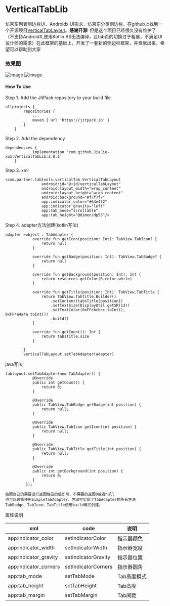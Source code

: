 # VerticalTabLib
仿京东列表侧边栏UI，Androidx
UI需求，仿京东分类侧边栏，在github上找到一个开源项目[VerticalTabLayout](https://github.com/qstumn/VerticalTabLayout)。**感谢开源**! 但是这个项目已经很久没有维护了（不支持AndroidX,使用Kotlin AS无法编译，且tab页的切换过于粗暴，不满足UI设计师的需求）在此框架的基础上，开发了一套新的侧边栏框架，并贡献出来，希望可以帮助到大家

### 效果图
![image](https://github.com/JiaJie-xu1/VerticalTabLib/blob/master/demo1.gif)
![image](https://github.com/JiaJie-xu1/VerticalTabLib/blob/master/demo2.gif)


#### How To Use

Step 1. Add the JitPack repository to your build file


```
allprojects {
		repositories {
			...
			maven { url 'https://jitpack.io' }
		}
	}

```

Step 2. Add the dependency


```
dependencies {
	        implementation 'com.github.JiaJie-xu1:VerticalTabLib:2.0.1'
	}
```

Step 3. xml

```
<com.partner.tabtools.verticalTab.VerticalTabLayout
                android:id="@+id/verticalTabLayout"
                android:layout_width="wrap_content"
                android:layout_height="wrap_content"
                android:background="#f7f7f7"
                app:indicator_color="#64e4f2"
                app:indicator_gravity="left"
                app:tab_mode="scrollable"
                app:tab_height="@dimen/dp55"/>
```
Step 4. adapter方法创建(kotlin写法)

```
adapter =object : TabAdapter {
            override fun getIcon(position: Int): TabView.TabIcon? {
                return null
            }

            override fun getBadge(position: Int): TabView.TabBadge? {
                return null
            }

            override fun getBackground(position: Int): Int {
                return resources.getColor(R.color.white)
            }

            override fun getTitle(position: Int): TabView.TabTitle {
                return TabView.TabTitle.Builder()
                    .setContent(tabsTitle[position])
                    .setTextSize(DisplayUtil.getSR(13))
                    .setTextColor(0xFFcbcbcc.toInt(), 0xFF4a4a4a.toInt())
                    .build()
            }

            override fun getCount(): Int {
                return tabsTitle.size
            }

        }
        verticalTabLayout.setTabAdapter(adapter)
```
java写法

```
tablayout.setTabAdapter(new TabAdapter() {
            @Override
            public int getCount() {
                return 0;
            }

            @Override
            public TabView.TabBadge getBadge(int position) {
                return null;
            }

            @Override
            public TabView.TabIcon getIcon(int position) {
                return null;
            }

            @Override
            public TabView.TabTitle getTitle(int position) {
                return null;
            }

            @Override
            public int getBackground(int position) {
                return 0;
            }
	     });
```

```
按照自己的需要进行返回相应的值即可，不需要的返回0或者null
也可以选择使用SimpleTabAdapter，内部空实现了TabAdapter的所有方法
TabBadge、TabIcon、TabTitle使用build模式创建。
```

属性说明

xml | code | 说明
---|---|---
app:indicator_color | setIndicatorColor | 指示器颜色
app:indicator_width | setIndicatorWidth | 指示器宽度
app:indicator_gravity | setIndicatorGravity | 指示器位置
app:indicator_corners | setIndicatorCorners | 指示器圆角
app:tab_mode | setTabMode | Tab高度模式
app:tab_height | setTabHeight | Tab高度
app:tab_margin | setTabMargin | Tab间距
